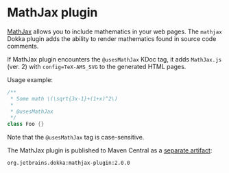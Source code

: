 # MathJax plugin

[MathJax](https://docs.mathjax.org/) allows you to include mathematics in your web pages. The `mathjax` Dokka plugin
adds the ability to render mathematics found in source code comments.

If MathJax plugin encounters the `@usesMathJax` KDoc tag, it adds `MathJax.js` (ver. 2) with `config=TeX-AMS_SVG`
to the generated HTML pages.

Usage example:

```kotlin
/**
 * Some math \(\sqrt{3x-1}+(1+x)^2\)
 * 
 * @usesMathJax
 */
class Foo {}
```

Note that the `@usesMathJax` tag is case-sensitive.

The MathJax plugin is published to Maven Central as a
[separate artifact](https://mvnrepository.com/artifact/org.jetbrains.dokka/mathjax-plugin):

```text
org.jetbrains.dokka:mathjax-plugin:2.0.0
```
